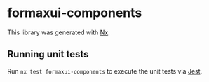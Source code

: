 # formaxui-components

This library was generated with [Nx](https://nx.dev).

## Running unit tests

Run `nx test formaxui-components` to execute the unit tests via [Jest](https://jestjs.io).
